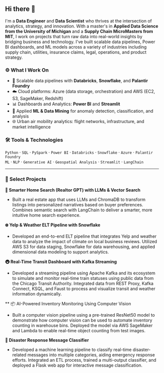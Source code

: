 ## Hi there 👋
I'm a **Data Engineer** and **Data Scientist** who thrives at the intersection of analytics, strategy, and innovation.  With a master's in **Applied Data Science from the University of Michigan** and a **Supply Chain MicroMasters from MIT**, I work on projects that turn raw data into real-world insights by bridging business and technology. I've built scalable data pipelines, Power BI dashboards, and ML models across a variety of industries including supply chain, utilities, insurance claims, legal, operations, and product strategy.

### ⚙️ What I Work On
- 🔗 Scalable data pipelines with **Databricks**, **Snowflake**, and **Palantir Foundry**
- ☁️ Cloud platforms: Azure (data storage, orchestration) and AWS (EC2, S3, SageMaker, Redshift)
- 📊 Dashboards and Analytics: **Power BI** and **Streamlit**
- 🧠 Applied **ML & Data Mining** for anomaly detection, classification, and analysis
- 🌐 Urban air mobility analytics: flight networks, infrastructure, and market intelligence

### 🛠️ Tools & Technologies
`Python` · `SQL` · `PySpark` · `Power BI` · `Databricks` · `Snowflake` · `Azure` · `Palantir Foundry`  
`ML` · `NLP` · `Generative AI` · `Geospatial Analysis` · `Streamlit` · `LangChain`

---

### 📌 Select Projects
**🏡 Smarter Home Search (Realtor GPT) with LLMs & Vector Search**
- Built a real estate app that uses LLMs and ChromaDB to transform listings into personalized narratives based on buyer preferences. Combines semantic search with LangChain to deliver a smarter, more intuitive home search experience.

**❄️ Yelp & Weather ELT Pipeline with Snowflake**
- Developed an end-to-end ELT pipeline that integrates Yelp and weather data to analyze the impact of climate on local business reviews. Utilized AWS S3 for data staging, Snowflake for data warehousing, and applied dimensional data modeling to support analytics.

**🚇 Real-Time Transit Dashboard with Kafka Streaming**
- Developed a streaming pipeline using Apache Kafka and its ecosystem to simulate and monitor real-time train statuses using public data from the Chicago Transit Authority. Integrated data from REST Proxy, Kafka Connect, KSQL, and Faust to process and visualize transit and weather information dynamically.

** 📦 AI-Powered Inventory Monitoring Using Computer Vision
- Built a computer vision pipeline using a pre-trained ResNet50 model to demonstrate how computer vision can be used to automate inventory counting in warehouse bins.  Deployed the model via AWS SageMaker and Lambda to enable real-time object counting from test images.

**🚨 Disaster Response Message Classifier**
- Developed a machine learning pipeline to classify real-time disaster-related messages into multiple categories, aiding emergency response efforts. Integrated an ETL process, trained a multi-output classifier, and deployed a Flask web app for interactive message classification.


<!--
**emoreno-hub/emoreno-hub** is a ✨ _special_ ✨ repository because its `README.md` (this file) appears on your GitHub profile.

Here are some ideas to get you started:

- 🔭 I’m currently working on ...
- 🌱 I’m currently learning ...
- 👯 I’m looking to collaborate on ...
- 🤔 I’m looking for help with ...
- 💬 Ask me about ...
- 📫 How to reach me: ...
- 😄 Pronouns: ...
- ⚡ Fun fact: ...
-->
